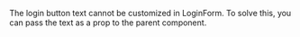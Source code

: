 The login button text cannot be customized in LoginForm. To solve this, you can pass the text as a prop to the parent component.
